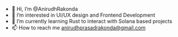 - 👋 Hi, I’m @AnirudhRakonda
- 👀 I’m interested in UI/UX design and Frontend Development
- 🌱 I’m currently learning Rust to interact with Solana based projects
- 📫 How to reach me anirudhprasadrakonda@gmail.com

<!---
AnirudhRakonda/AnirudhRakonda is a ✨ special ✨ repository because its `README.md` (this file) appears on your GitHub profile.
You can click the Preview link to take a look at your changes.
--->
